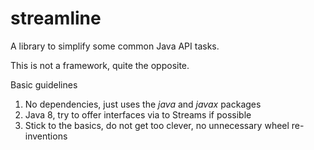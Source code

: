 # streamline

A library to simplify some common Java API tasks.

This is not a framework, quite the opposite.


Basic guidelines

1. No dependencies, just uses the *java* and *javax* packages
2. Java 8, try to offer interfaces via to Streams if possible
3. Stick to the basics, do not get too clever, no unnecessary wheel re-inventions
